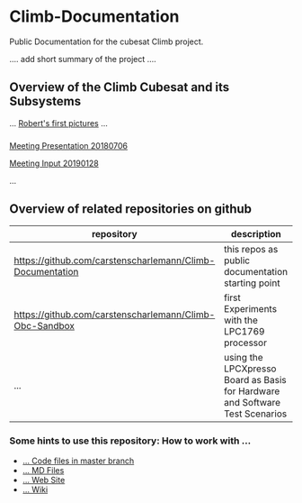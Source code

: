 # Climb-Documentation
Public Documentation for the cubesat Climb project.

.... add short summary of the project ....

## Overview of the Climb Cubesat and its Subsystems

...
[Robert's first pictures](https://github.com/carstenscharlemann/Climb-Documentation/blob/master/md/CLI_ADD_RKS_001/content.md)
...
###
[Meeting Presentation 20180706](https://github.com/carstenscharlemann/Climb-Documentation/blob/master/md/20180706/RKR_Meeting.md)

[Meeting Input 20190128](https://github.com/carstenscharlemann/Climb-Documentation/blob/master/md/20190128/Roadmap2019.md)

...

## Overview of related repositories on github

| repository | description |
| --- | --------- |
| https://github.com/carstenscharlemann/Climb-Documentation | this repos as public documentation starting point |
| https://github.com/carstenscharlemann/Climb-Obc-Sandbox | first Experiments with the LPC1769 processor |
| ... | using the LPCXpresso Board as Basis for Hardware and Software Test Scenarios |

### Some hints to use this repository: How to work with ...
* [... Code files in master branch](md/codeworking.md)
* [... MD Files](md/mdworking.md)
* [... Web Site](md/wsworking.md)
* [... Wiki](md/wikiworking.md)
